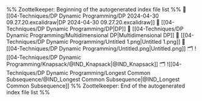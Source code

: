 %% Zoottelkeeper: Beginning of the autogenerated index file list  %%
📄 [[04-Techniques/DP Dynamic Programming/DP 2024-04-30 09.27.20.excalidraw|DP 2024-04-30 09.27.20.excalidraw]]
📄 [[04-Techniques/DP Dynamic Programming/DP|DP]]
📄 [[04-Techniques/DP Dynamic Programming/Multidimensional DP|Multidimensional DP]]
📄 [[04-Techniques/DP Dynamic Programming/Untitled 1.png|Untitled 1.png]]
📄 [[04-Techniques/DP Dynamic Programming/Untitled.png|Untitled.png]]
🗂️ ![[04-Techniques/DP Dynamic Programming/Knapsack/@IND_Knapsack|@IND_Knapsack]]
🗂️ ![[04-Techniques/DP Dynamic Programming/Longest Common Subsequence/@IND_Longest Common Subsequence|@IND_Longest Common Subsequence]]
%% Zoottelkeeper: End of the autogenerated index file list  %%
